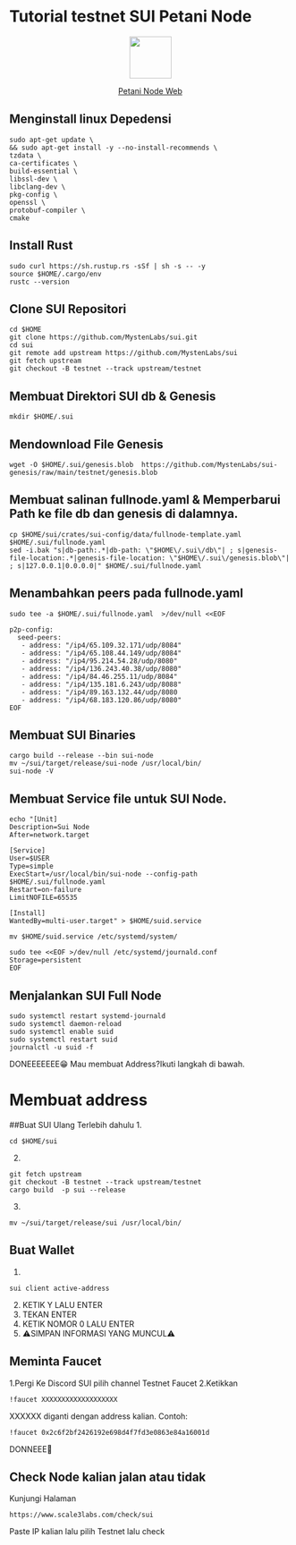 # Tutorial testnet SUI Petani Node

<p align="center">
  <img height="75" width="75" src="https://d1fdloi71mui9q.cloudfront.net/fh2P8CPLQDSDUd0LS2E8_45Mg5E2qiHd8K7yN">
</p>

<p style="font-size:14px" align="center">
<a href="https://linktr.ee/petaninode" target="_blank">Petani Node Web</a>
</p>

## Menginstall linux Depedensi
```
sudo apt-get update \
&& sudo apt-get install -y --no-install-recommends \
tzdata \
ca-certificates \
build-essential \
libssl-dev \
libclang-dev \
pkg-config \
openssl \
protobuf-compiler \
cmake
```
## Install Rust
```
sudo curl https://sh.rustup.rs -sSf | sh -s -- -y
source $HOME/.cargo/env
rustc --version
```
## Clone SUI Repositori
```
cd $HOME
git clone https://github.com/MystenLabs/sui.git
cd sui
git remote add upstream https://github.com/MystenLabs/sui
git fetch upstream
git checkout -B testnet --track upstream/testnet
```
## Membuat Direktori SUI db & Genesis
```
mkdir $HOME/.sui
```
## Mendownload File Genesis
```
wget -O $HOME/.sui/genesis.blob  https://github.com/MystenLabs/sui-genesis/raw/main/testnet/genesis.blob
```
## Membuat salinan fullnode.yaml & Memperbarui Path ke file db dan genesis di dalamnya.
```
cp $HOME/sui/crates/sui-config/data/fullnode-template.yaml $HOME/.sui/fullnode.yaml
sed -i.bak "s|db-path:.*|db-path: \"$HOME\/.sui\/db\"| ; s|genesis-file-location:.*|genesis-file-location: \"$HOME\/.sui\/genesis.blob\"| ; s|127.0.0.1|0.0.0.0|" $HOME/.sui/fullnode.yaml
```
## Menambahkan peers pada fullnode.yaml
```
sudo tee -a $HOME/.sui/fullnode.yaml  >/dev/null <<EOF

p2p-config:
  seed-peers:
   - address: "/ip4/65.109.32.171/udp/8084"
   - address: "/ip4/65.108.44.149/udp/8084"
   - address: "/ip4/95.214.54.28/udp/8080"
   - address: "/ip4/136.243.40.38/udp/8080"
   - address: "/ip4/84.46.255.11/udp/8084"
   - address: "/ip4/135.181.6.243/udp/8088"
   - address: "/ip4/89.163.132.44/udp/8080
   - address: "/ip4/68.183.120.86/udp/8080"
EOF
```
## Membuat SUI Binaries
```
cargo build --release --bin sui-node
mv ~/sui/target/release/sui-node /usr/local/bin/
sui-node -V
```
## Membuat Service file untuk SUI Node.
```
echo "[Unit]
Description=Sui Node
After=network.target

[Service]
User=$USER
Type=simple
ExecStart=/usr/local/bin/sui-node --config-path $HOME/.sui/fullnode.yaml
Restart=on-failure
LimitNOFILE=65535

[Install]
WantedBy=multi-user.target" > $HOME/suid.service

mv $HOME/suid.service /etc/systemd/system/

sudo tee <<EOF >/dev/null /etc/systemd/journald.conf
Storage=persistent
EOF
```
## Menjalankan SUI Full Node
```
sudo systemctl restart systemd-journald
sudo systemctl daemon-reload
sudo systemctl enable suid
sudo systemctl restart suid
journalctl -u suid -f
```
DONEEEEEEE😁
Mau membuat Address?Ikuti langkah di bawah.
# Membuat address

##Buat SUI Ulang Terlebih dahulu
1.
```
cd $HOME/sui
```
2.
```
git fetch upstream
git checkout -B testnet --track upstream/testnet
cargo build  -p sui --release
```
3.
```
mv ~/sui/target/release/sui /usr/local/bin/
```
## Buat Wallet
1.
```
sui client active-address
```
2. KETIK Y LALU ENTER
3. TEKAN ENTER
4. KETIK NOMOR 0 LALU ENTER
5. ⚠️SIMPAN INFORMASI YANG MUNCUL⚠️
## Meminta Faucet
1.Pergi Ke Discord SUI pilih channel Testnet Faucet
2.Ketikkan
```
!faucet XXXXXXXXXXXXXXXXXXX
```
XXXXXX diganti dengan address kalian.
Contoh:
```
!faucet 0x2c6f2bf2426192e698d4f7fd3e0863e84a16001d
```

DONNEEE🙏
## Check Node kalian jalan atau tidak
Kunjungi Halaman
```
https://www.scale3labs.com/check/sui
```
Paste IP kalian lalu pilih Testnet lalu check







